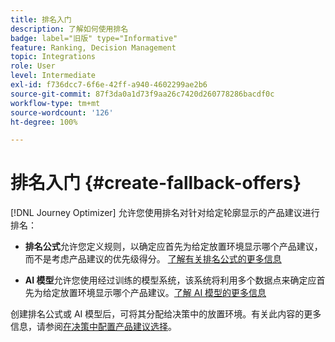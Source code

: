 ```yaml
---
title: 排名入门
description: 了解如何使用排名
badge: label="旧版" type="Informative"
feature: Ranking, Decision Management
topic: Integrations
role: User
level: Intermediate
exl-id: f736dcc7-6f6e-42ff-a940-4602299ae2b6
source-git-commit: 87f3da0a1d73f9aa26c7420d260778286bacdf0c
workflow-type: tm+mt
source-wordcount: '126'
ht-degree: 100%

---
```


# 排名入门 {#create-fallback-offers}

[!DNL Journey Optimizer] 允许您使用排名对针对给定轮廓显示的产品建议进行排名：

* **排名公式**&#x200B;允许您定义规则，以确定应首先为给定放置环境显示哪个产品建议，而不是考虑产品建议的优先级得分。 [了解有关排名公式的更多信息](create-ranking-formulas.md)

* **AI 模型**&#x200B;允许您使用经过训练的模型系统，该系统将利用多个数据点来确定应首先为给定放置环境显示哪个产品建议。[了解 AI 模型的更多信息](ai-models.md)

创建排名公式或 AI 模型后，可将其分配给决策中的放置环境。有关此内容的更多信息，请参阅[在决策中配置产品建议选择](../offer-activities/configure-offer-selection.md)。
